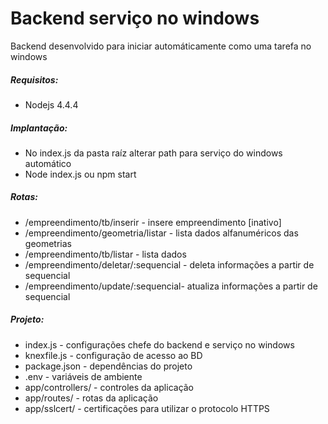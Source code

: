 ﻿# Backend serviço no windows

Backend desenvolvido para iniciar automáticamente como uma tarefa no windows

##### Requisitos: 
* Nodejs 4.4.4

##### Implantação: 
* No index.js da pasta raíz alterar path para serviço do windows automático
* Node index.js ou npm start

##### Rotas: 
* /empreendimento/tb/inserir - insere empreendimento [inativo]
* /empreendimento/geometria/listar - lista dados alfanuméricos das geometrias
* /empreendimento/tb/listar - lista dados
* /empreendimento/deletar/:sequencial - deleta informações a partir de sequencial
* /empreendimento/update/:sequencial- atualiza informações a partir de sequencial

##### Projeto: 
* index.js - configurações chefe do backend e serviço no windows
* knexfile.js - configuração de acesso ao BD
* package.json - dependências do projeto
* .env - variáveis de ambiente
* app/controllers/ - controles da aplicação
* app/routes/ - rotas da aplicação  
* app/sslcert/ - certificações para utilizar o protocolo HTTPS

             


